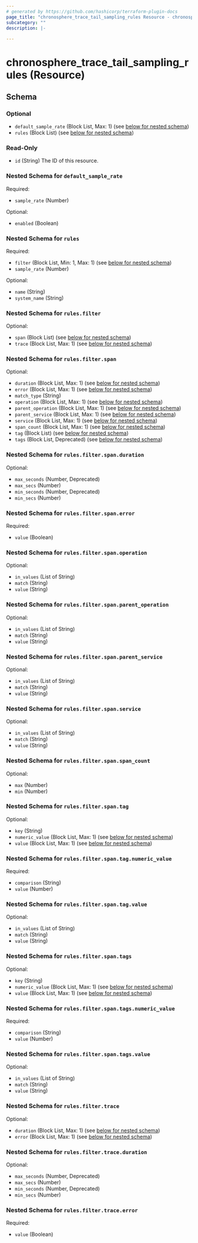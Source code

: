 ```yaml
---
# generated by https://github.com/hashicorp/terraform-plugin-docs
page_title: "chronosphere_trace_tail_sampling_rules Resource - chronosphere"
subcategory: ""
description: |-
  
---
```


# chronosphere_trace_tail_sampling_rules (Resource)





<!-- schema generated by tfplugindocs -->
## Schema

### Optional

- `default_sample_rate` (Block List, Max: 1) (see [below for nested schema](#nestedblock--default_sample_rate))
- `rules` (Block List) (see [below for nested schema](#nestedblock--rules))

### Read-Only

- `id` (String) The ID of this resource.

<a id="nestedblock--default_sample_rate"></a>
### Nested Schema for `default_sample_rate`

Required:

- `sample_rate` (Number)

Optional:

- `enabled` (Boolean)


<a id="nestedblock--rules"></a>
### Nested Schema for `rules`

Required:

- `filter` (Block List, Min: 1, Max: 1) (see [below for nested schema](#nestedblock--rules--filter))
- `sample_rate` (Number)

Optional:

- `name` (String)
- `system_name` (String)

<a id="nestedblock--rules--filter"></a>
### Nested Schema for `rules.filter`

Optional:

- `span` (Block List) (see [below for nested schema](#nestedblock--rules--filter--span))
- `trace` (Block List, Max: 1) (see [below for nested schema](#nestedblock--rules--filter--trace))

<a id="nestedblock--rules--filter--span"></a>
### Nested Schema for `rules.filter.span`

Optional:

- `duration` (Block List, Max: 1) (see [below for nested schema](#nestedblock--rules--filter--span--duration))
- `error` (Block List, Max: 1) (see [below for nested schema](#nestedblock--rules--filter--span--error))
- `match_type` (String)
- `operation` (Block List, Max: 1) (see [below for nested schema](#nestedblock--rules--filter--span--operation))
- `parent_operation` (Block List, Max: 1) (see [below for nested schema](#nestedblock--rules--filter--span--parent_operation))
- `parent_service` (Block List, Max: 1) (see [below for nested schema](#nestedblock--rules--filter--span--parent_service))
- `service` (Block List, Max: 1) (see [below for nested schema](#nestedblock--rules--filter--span--service))
- `span_count` (Block List, Max: 1) (see [below for nested schema](#nestedblock--rules--filter--span--span_count))
- `tag` (Block List) (see [below for nested schema](#nestedblock--rules--filter--span--tag))
- `tags` (Block List, Deprecated) (see [below for nested schema](#nestedblock--rules--filter--span--tags))

<a id="nestedblock--rules--filter--span--duration"></a>
### Nested Schema for `rules.filter.span.duration`

Optional:

- `max_seconds` (Number, Deprecated)
- `max_secs` (Number)
- `min_seconds` (Number, Deprecated)
- `min_secs` (Number)


<a id="nestedblock--rules--filter--span--error"></a>
### Nested Schema for `rules.filter.span.error`

Required:

- `value` (Boolean)


<a id="nestedblock--rules--filter--span--operation"></a>
### Nested Schema for `rules.filter.span.operation`

Optional:

- `in_values` (List of String)
- `match` (String)
- `value` (String)


<a id="nestedblock--rules--filter--span--parent_operation"></a>
### Nested Schema for `rules.filter.span.parent_operation`

Optional:

- `in_values` (List of String)
- `match` (String)
- `value` (String)


<a id="nestedblock--rules--filter--span--parent_service"></a>
### Nested Schema for `rules.filter.span.parent_service`

Optional:

- `in_values` (List of String)
- `match` (String)
- `value` (String)


<a id="nestedblock--rules--filter--span--service"></a>
### Nested Schema for `rules.filter.span.service`

Optional:

- `in_values` (List of String)
- `match` (String)
- `value` (String)


<a id="nestedblock--rules--filter--span--span_count"></a>
### Nested Schema for `rules.filter.span.span_count`

Optional:

- `max` (Number)
- `min` (Number)


<a id="nestedblock--rules--filter--span--tag"></a>
### Nested Schema for `rules.filter.span.tag`

Optional:

- `key` (String)
- `numeric_value` (Block List, Max: 1) (see [below for nested schema](#nestedblock--rules--filter--span--tag--numeric_value))
- `value` (Block List, Max: 1) (see [below for nested schema](#nestedblock--rules--filter--span--tag--value))

<a id="nestedblock--rules--filter--span--tag--numeric_value"></a>
### Nested Schema for `rules.filter.span.tag.numeric_value`

Required:

- `comparison` (String)
- `value` (Number)


<a id="nestedblock--rules--filter--span--tag--value"></a>
### Nested Schema for `rules.filter.span.tag.value`

Optional:

- `in_values` (List of String)
- `match` (String)
- `value` (String)



<a id="nestedblock--rules--filter--span--tags"></a>
### Nested Schema for `rules.filter.span.tags`

Optional:

- `key` (String)
- `numeric_value` (Block List, Max: 1) (see [below for nested schema](#nestedblock--rules--filter--span--tags--numeric_value))
- `value` (Block List, Max: 1) (see [below for nested schema](#nestedblock--rules--filter--span--tags--value))

<a id="nestedblock--rules--filter--span--tags--numeric_value"></a>
### Nested Schema for `rules.filter.span.tags.numeric_value`

Required:

- `comparison` (String)
- `value` (Number)


<a id="nestedblock--rules--filter--span--tags--value"></a>
### Nested Schema for `rules.filter.span.tags.value`

Optional:

- `in_values` (List of String)
- `match` (String)
- `value` (String)




<a id="nestedblock--rules--filter--trace"></a>
### Nested Schema for `rules.filter.trace`

Optional:

- `duration` (Block List, Max: 1) (see [below for nested schema](#nestedblock--rules--filter--trace--duration))
- `error` (Block List, Max: 1) (see [below for nested schema](#nestedblock--rules--filter--trace--error))

<a id="nestedblock--rules--filter--trace--duration"></a>
### Nested Schema for `rules.filter.trace.duration`

Optional:

- `max_seconds` (Number, Deprecated)
- `max_secs` (Number)
- `min_seconds` (Number, Deprecated)
- `min_secs` (Number)


<a id="nestedblock--rules--filter--trace--error"></a>
### Nested Schema for `rules.filter.trace.error`

Required:

- `value` (Boolean)

